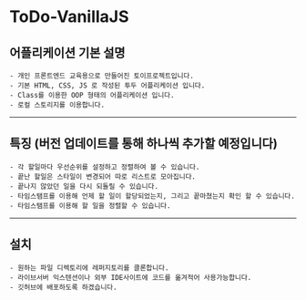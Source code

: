 # ToDo-VanillaJS

## 어플리케이션 기본 설명

    - 개인 프론트엔드 교육용으로 만들어진 토이프로젝트입니다.
    - 기본 HTML, CSS, JS 로 작성된 투두 어플리케이션 입니다.
    - Class를 이용한 OOP 형태의 어플리케이션 입니다.
    - 로컬 스토리지를 이용합니다.

---

## 특징 (버전 업데이트를 통해 하나씩 추가할 예정입니다)

    - 각 할일마다 우선순위를 설정하고 정렬하여 볼 수 있습니다.
    - 끝난 할일은 스타일이 변경되어 따로 리스트로 모아집니다.
    - 끝나지 않았던 일을 다시 되돌릴 수 있습니다.
    - 타임스탬프를 이용해 언제 할 일이 할당되었는지, 그리고 끝마쳤는지 확인 할 수 있습니다.
    - 타임스탬프를 이용해 할 일을 정렬할 수 있습니다.

---

## 설치

    - 원하는 파일 디렉토리에 레퍼지토리를 클론합니다.
    - 라이브서버 익스텐션이나 외부 IDE사이트에 코드를 옮겨적어 사용가능합니다.
    - 깃허브에 배포하도록 하겠습니다.
